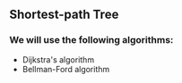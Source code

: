 ## Shortest-path Tree
### We will use the following algorithms:
<ul>
  <li>Dijkstra's algorithm</li>
  <li>Bellman-Ford algorithm</li>
</ul>
